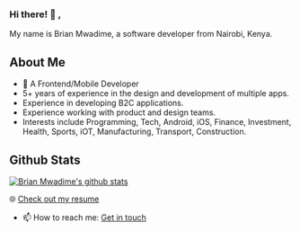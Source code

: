 ### Hi there! 👋 , 
My name is Brian Mwadime, a software developer from Nairobi, Kenya.

## About Me
- 🚀 A Frontend/Mobile Developer 
- 5+ years of experience in the design and development of multiple apps.
- Experience in developing B2C applications.
- Experience working with product and design teams.
- Interests include Programming, Tech, Android, iOS, Finance, Investment, Health, Sports, iOT, Manufacturing, Transport, Construction.

## Github Stats

[![Brian Mwadime's github stats](https://github-readme-stats.vercel.app/api?username=brianmwadime&show_icons=true&line_height=21&show_icons=true)](https://github.com/brianmwadime)

🌐 [Check out my resume](https://www.linkedin.com/in/bmwak/)

- 📫 How to reach me: [Get in touch](mailto:brian.mwadime@gmail.com)
